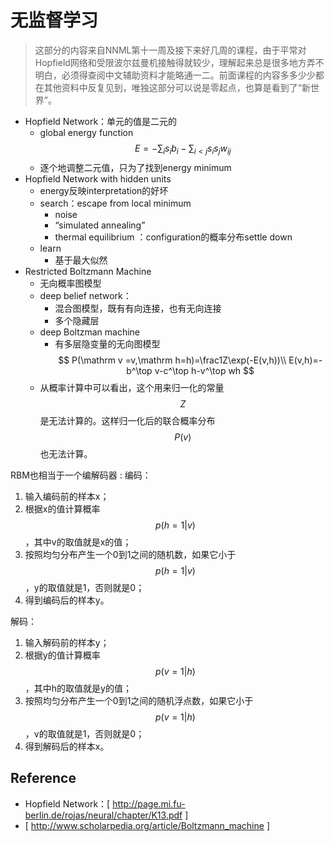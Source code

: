 # 无监督学习

> 这部分的内容来自NNML第十一周及接下来好几周的课程，由于平常对Hopfield网络和受限波尔兹曼机接触得就较少，理解起来总是很多地方弄不明白，必须得查阅中文辅助资料才能略通一二。前面课程的内容多多少少都在其他资料中反复见到，唯独这部分可以说是零起点，也算是看到了“新世界”。

- Hopfield Network：单元的值是二元的
    - global energy function
$$
E = -\sum_i s_i b_i - \sum_{i < j} s_i s_j w_{ij}
$$
    - 逐个地调整二元值，只为了找到energy minimum
- Hopfield Network with hidden units
    - energy反映interpretation的好坏
    - search：escape from local minimum
        - noise
        -  “simulated annealing” 
        -  thermal equilibrium ：configuration的概率分布settle down
    - learn
        - 基于最大似然
- Restricted Boltzmann Machine
    - 无向概率图模型
    - deep belief network：
        - 混合图模型，既有有向连接，也有无向连接
        - 多个隐藏层
    - deep Boltzman machine
        -  有多层隐变量的无向图模型
$$
P(\mathrm v =v,\mathrm h=h)=\frac1Z\exp(-E(v,h))\\
E(v,h)=-b^\top v-c^\top h-v^\top wh
$$
    - 从概率计算中可以看出，这个用来归一化的常量$$Z$$是无法计算的。这样归一化后的联合概率分布$$P(v)$$也无法计算。

RBM也相当于一个编解码器 :
编码： 
1. 输入编码前的样本x； 
2. 根据x的值计算概率$$p(h=1|v)$$，其中v的取值就是x的值； 
3. 按照均匀分布产生一个0到1之间的随机数，如果它小于$$p(h=1|v)$$，y的取值就是1，否则就是0； 
4. 得到编码后的样本y。 

解码： 
1. 输入解码前的样本y； 
2. 根据y的值计算概率$$p(v=1|h)$$，其中h的取值就是y的值； 
3. 按照均匀分布产生一个0到1之间的随机浮点数，如果它小于$$p(v=1|h)$$，v的取值就是1，否则就是0； 
4. 得到解码后的样本x。 

## Reference

- Hopfield Network：[ http://page.mi.fu-berlin.de/rojas/neural/chapter/K13.pdf ]
- [ http://www.scholarpedia.org/article/Boltzmann_machine ]